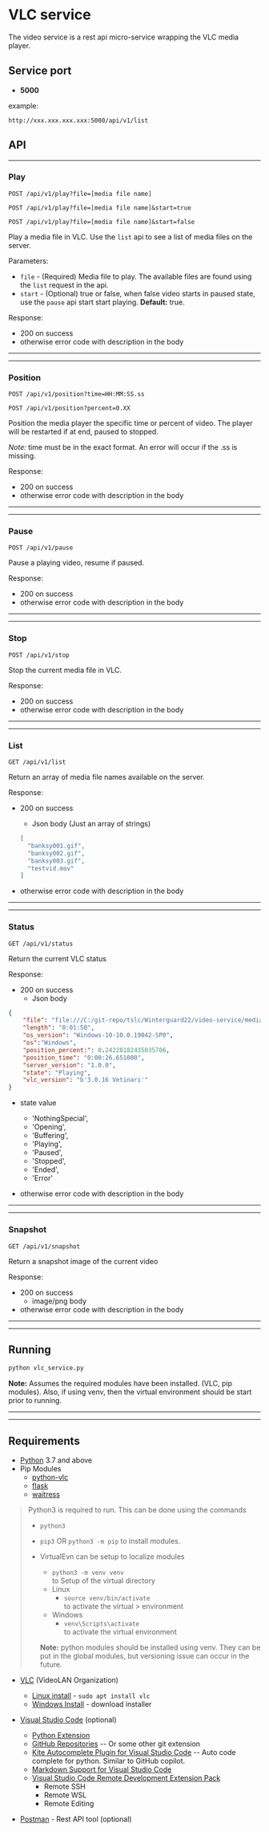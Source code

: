 # VLC service

The video service is a rest api micro-service wrapping the VLC media player.

## Service port

* **5000**

example:

```http
http://xxx.xxx.xxx.xxx:5000/api/v1/list
```

## API

___

### Play

`POST /api/v1/play?file=[media file name]`

`POST /api/v1/play?file=[media file name]&start=true`

`POST /api/v1/play?file=[media file name]&start=false`

Play a media file in VLC. Use the `list` api to see a list of media files on the server.

Parameters:

* `file` - (Required) Media file to play.  The available files are found using the `list` request in the api.
* `start` - (Optional) true or false, when false video starts in paused state, use the `pause` api start start playing. **Default:** true.

Response:

* 200 on success
* otherwise error code with description in the body

___
___

### Position

`POST /api/v1/position?time=HH:MM:SS.ss`

`POST /api/v1/position?percent=0.XX`

Position the media player the specific time or percent of video. The player will be restarted if at end, paused to stopped.  

*Note:* time must be in the exact format.
An error will occur if the .ss is missing.

Response:

* 200 on success
* otherwise error code with description in the body

___
___

### Pause

`POST /api/v1/pause`

Pause a playing video, resume if paused.

Response:

* 200 on success
* otherwise error code with description in the body

___

___

### Stop

`POST /api/v1/stop`

Stop the current media file in VLC.

Response:

* 200 on success
* otherwise error code with description in the body

___

___

### List

`GET /api/v1/list`

Return an array of media file names available on the server.

Response:

* 200 on success
  * Json body (Just an array of strings)

  ```json
  [
    "banksy001.gif",
    "banksy002.gif",
    "banksy003.gif",
    "testvid.mov"
  ]
  ```

* otherwise error code with description in the body

___

___

### Status

`GET /api/v1/status`

Return the current VLC status

Response:

* 200 on success
  * Json body

```json
{
    "file": "file:///C:/git-repo/tslc/Winterguard22/video-service/media/testvid.mov",
    "length": "0:01:50",
    "os_version": "Windows-10-10.0.19042-SP0",
    "os":"Windows",
    "position_percent:": 0.24228182435035706,
    "position_time": "0:00:26.651000",
    "server_version": "1.0.0",
    "state": "Playing",
    "vlc_version": "b'3.0.16 Vetinari'"
}
```

* state value
  * 'NothingSpecial',
  * 'Opening',
  * 'Buffering',
  * 'Playing',
  * 'Paused',
  * 'Stopped',
  * 'Ended',
  * 'Error'

* otherwise error code with description in the body

___
___

### Snapshot

`GET /api/v1/snapshot`

Return a snapshot image of the current video

Response:

* 200 on success
  * image/png body
* otherwise error code with description in the body
  
___
___

## Running

```bash
python vlc_service.py
```

**Note:** Assumes the required modules have been installed. (VLC, pip modules).  Also, if using venv, then the virtual environment should be start prior to running.

___
___

## Requirements

* [Python](https://www.python.org/downloads/) 3.7 and above
* Pip Modules
  * [python-vlc](https://pypi.org/project/python-vlc/)
  * [flask](https://pypi.org/project/Flask/)
  * [waitress](https://pypi.org/project/waitress/)

> Python3 is required to run.  This can be done using the commands
>
> * `python3`
> * `pip3` OR `python3 -m pip`  to install modules.
> * VirtualEvn can be setup to localize modules
>   * `python3 -m venv venv` <br> to Setup of the virtual directory
>   * Linux
>     * `source venv/bin/activate` <br> to activate the virtual > environment
>   * Windows
>     * `venv\Scripts\activate` <br> to activate the virtual environment
>
>   **Note:** python modules should be installed using venv.  They can be put in the global modules, but versioning issue can occur in the future.

* [VLC](https://www.videolan.org/) (VideoLAN Organization)
  * [Linux install](https://www.videolan.org/vlc/download-debian.html) -  `sudo apt install vlc`
  * [Windows Install](https://www.videolan.org/vlc/download-windows.html) - download installer

* [Visual Studio Code](https://code.visualstudio.com/) (optional)
  * [Python Extension](https://marketplace.visualstudio.com/items?itemName=ms-python.python)
  * [GitHub Repositories](https://marketplace.visualstudio.com/items?itemName=GitHub.remotehub) -- Or some other git extension
  * [Kite Autocomplete Plugin for Visual Studio Code](https://marketplace.visualstudio.com/items?itemName=kiteco.kite) -- Auto code complete for python.  Similar to GitHub copilot.
  * [Markdown Support for Visual Studio Code](https://marketplace.visualstudio.com/items?itemName=yzhang.markdown-all-in-one)
  * [Visual Studio Code Remote Development Extension Pack](https://marketplace.visualstudio.com/items?itemName=ms-vscode-remote.vscode-remote-extensionpack)
    * Remote SSH
    * Remote WSL
    * Remote Editing
* [Postman](https://www.postman.com/) - Rest API tool (optional)
